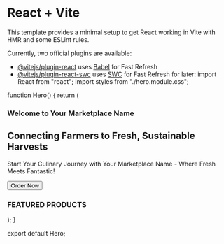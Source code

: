 # React + Vite

This template provides a minimal setup to get React working in Vite with HMR and some ESLint rules.

Currently, two official plugins are available:

- [@vitejs/plugin-react](https://github.com/vitejs/vite-plugin-react/blob/main/packages/plugin-react/README.md) uses [Babel](https://babeljs.io/) for Fast Refresh
- [@vitejs/plugin-react-swc](https://github.com/vitejs/vite-plugin-react-swc) uses [SWC](https://swc.rs/) for Fast Refresh
  for later:
  import React from "react";
  import styles from "./hero.module.css";

function Hero() {
return (
<section>
<section>
<div className={styles.bImage}>
<div className={styles.content}>
<h1>Welcome to Your Marketplace Name</h1>
<h2>Connecting Farmers to Fresh, Sustainable Harvests</h2>
<p>
Start Your Culinary Journey with Your Marketplace Name - Where
Fresh Meets Fantastic!
</p>
<button>Order Now</button>
</div>
</div>
</section>
<section className={styles.feature}>
<h1>FEATURED PRODUCTS</h1>
</section>
</section>
);
}

export default Hero;
